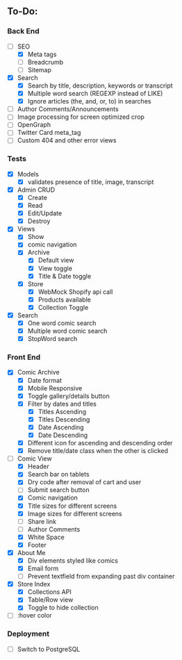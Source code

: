 ## To-Do:
### Back End
- [ ] SEO
  - [x] Meta tags
  - [ ] Breadcrumb
  - [ ] Sitemap
- [x] Search
  - [x] Search by title, description, keywords or transcript
  - [x] Multiple word search (REGEXP instead of LIKE)
  - [x] Ignore articles (the, and, or, to) in searches
- [ ] Author Comments/Announcements
- [ ] Image processing for screen optimized crop
- [ ] OpenGraph 
- [ ] Twitter Card meta_tag
- [ ] Custom 404 and other error views
### Tests
- [x] Models 
  - [x] validates presence of title, image, transcript
- [x] Admin CRUD
  - [x] Create
  - [x] Read
  - [x] Edit/Update
  - [x] Destroy
- [x] Views
  - [x] Show
  - [x] comic navigation
  - [x] Archive
    - [x] Default view
    - [x] View toggle
    - [x] Title & Date toggle
  - [x] Store
    - [x] WebMock Shopify api call
    - [x] Products available
    - [x] Collection Toggle
- [x] Search
  - [x] One word comic search
  - [x] Multiple word comic search
  - [x] StopWord search

### Front End
- [x] Comic Archive
  - [x] Date format
  - [x] Mobile Responsive
  - [x] Toggle gallery/details button
  - [x] Filter by dates and titles
    - [x] Titles Ascending
    - [x] Titles Descending
    - [x] Date Ascending
    - [x] Date Descending
  - [x] Different icon for ascending and descending order
  - [x] Remove title/date class when the other is clicked
- [ ] Comic View
  - [x] Header
   - [x] Search bar on tablets
   - [x] Dry code after removal of cart and user
   - [ ] Submit search button
  - [x] Comic navigation
  - [x] Title sizes for different screens 
  - [x] Image sizes for different screens
  - [ ] Share link
  - [ ] Author Comments
  - [x] White Space
  - [x] Footer
- [x] About Me
  - [x] Div elements styled like comics
  - [x] Email form
  - [ ] Prevent textfield from expanding past div container
- [x] Store Index
  - [x] Collections API
  - [x] Table/Row view
  - [x] Toggle to hide collection
- [ ] :hover color

### Deployment
- [ ] Switch to PostgreSQL